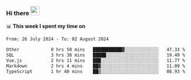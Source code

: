 ### Hi there <a href="https://www.gautamkrishnar.com/"><img src="https://media.giphy.com/media/hvRJCLFzcasrR4ia7z/giphy.gif" width="25px"></a>

📊 **This week I spent my time on**

<!--START_SECTION:waka-->

```txt
From: 26 July 2024 - To: 02 August 2024

Other            8 hrs 50 mins   ███████████▓░░░░░░░░░░░░░   47.33 %
SQL              3 hrs 38 mins   █████░░░░░░░░░░░░░░░░░░░░   19.49 %
Vue.js           2 hrs 11 mins   ███░░░░░░░░░░░░░░░░░░░░░░   11.77 %
Markdown         2 hrs 4 mins    ██▓░░░░░░░░░░░░░░░░░░░░░░   11.09 %
TypeScript       1 hr 40 mins    ██▒░░░░░░░░░░░░░░░░░░░░░░   08.93 %
```

<!--END_SECTION:waka-->
